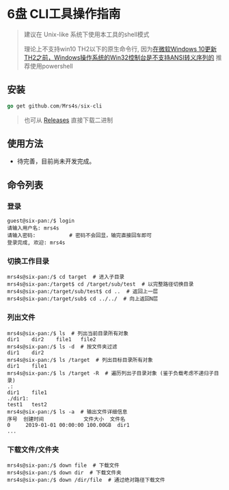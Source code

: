 # 6盘 CLI工具操作指南

> 建议在 Unix-like 系统下使用本工具的shell模式
>
> 理论上不支持win10 TH2以下的原生命令行, 因为[在微软Windows 10更新TH2之前，Windows操作系统的Win32控制台是不支持ANSI转义序列的](https://zh.wikipedia.org/zh-hans/ANSI%E8%BD%AC%E4%B9%89%E5%BA%8F%E5%88%97)
> 推荐使用powershell

## 安装

````go
go get github.com/Mrs4s/six-cli
````

> 也可从 [Releases](https://github.com/Mrs4s/six-cli/release) 直接下载二进制 

##  使用方法

* 待完善，目前尚未开发完成。

## 命令列表

### 登录

````shell
guest@six-pan:/$ login
请输入用户名: mrs4s
请输入密码:           # 密码不会回显，输完直接回车即可
登录完成, 欢迎: mrs4s
````

### 切换工作目录

````shell
mrs4s@six-pan:/$ cd target  # 进入子目录
mrs4s@six-pan:/target$ cd /target/sub/test  # 以完整路径切换目录
mrs4s@six-pan:/target/sub/test$ cd ..  # 返回上一层
mrs4s@six-pan:/target/sub$ cd ../../  # 向上返回N层
````

### 列出文件

````shell
mrs4s@six-pan:/$ ls  # 列出当前目录所有对象
dir1	dir2	file1	file2
mrs4s@six-pan:/$ ls -d  # 按文件夹过滤
dir1	dir2
mrs4s@six-pan:/$ ls /target  # 列出目标目录所有对象
dir1	file1
mrs4s@six-pan:/$ ls /target -R  # 遍历列出子目录对象 (鉴于负载考虑不递归子目录)
.:
dir1	file1
./dir1:
test1	test2
mrs4s@six-pan:/$ ls -a  # 输出文件详细信息
序号  创建时间             文件大小  文件名
0     2019-01-01 00:00:00 100.00GB  dir1
...
````

### 下载文件/文件夹

````shell
mrs4s@six-pan:/$ down file  # 下载文件
mrs4s@six-pan:/$ down dir  # 下载文件夹
mrs4s@six-pan:/$ down /dir/file  # 通过绝对路径下载文件
````